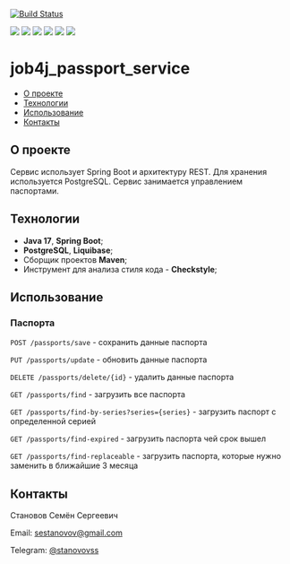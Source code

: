 [![Build Status](https://app.travis-ci.com/stanovov/job4j_passport_service.svg?branch=master)](https://app.travis-ci.com/stanovov/job4j_passport_service)

![](https://img.shields.io/badge/Maven-=_3-red)
![](https://img.shields.io/badge/Java-=_14-orange)
![](https://img.shields.io/badge/Spring-=_5-darkorange)
![](https://img.shields.io/badge/Liquibase-=_3-f02a18)
![](https://img.shields.io/badge/PostgerSQL-=_9-blue)
![](https://img.shields.io/badge/Checkstyle-lightgrey)

# job4j_passport_service

+ [О проекте](#О-проекте)
+ [Технологии](#Технологии)
+ [Использование](#Использование)
+ [Контакты](#Контакты)

## О проекте

Сервис использует Spring Boot и архитектуру REST. Для хранения используется PostgreSQL. Сервис занимается управлением 
паспортами.

## Технологии

+ **Java 17**, **Spring Boot**;
+ **PostgreSQL**, **Liquibase**;
+ Сборщик проектов **Maven**;
+ Инструмент для анализа стиля кода - **Checkstyle**;

## Использование

### Паспорта

`POST /passports/save` - сохранить данные паспорта

`PUT /passports/update` - обновить данные паспорта

`DELETE /passports/delete/{id}` - удалить данные паспорта

`GET /passports/find` - загрузить все паспорта

`GET /passports/find-by-series?series={series}` - загрузить паспорт с определенной серией

`GET /passports/find-expired` - загрузить паспорта чей срок вышел

`GET /passports/find-replaceable` - загрузить паспорта, которые нужно заменить в ближайшие 3 месяца

## Контакты

Становов Семён Сергеевич

Email: sestanovov@gmail.com

Telegram: [@stanovovss](https://t.me/stanovovss)